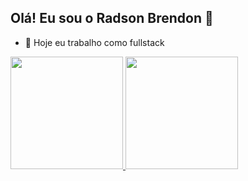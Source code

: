 ## Olá! Eu sou o Radson Brendon 👋

- 🔭 Hoje eu trabalho como fullstack

<div>
  <a href="https://www.linkedin.com/in/radsonbrendonlima/">
  <img height="180em" src="https://github-readme-stats.vercel.app/api?username=RadsonAlvs&show_icons=true&theme=dark&inclue_all_commits=true&count_private=true" />
  <img height="180em" src="https://github-readme-stats.vercel.app/api/top-langs/?username=RadsonAlvs&layout=compact&langs_count=16&theme=dark" />
</div>
